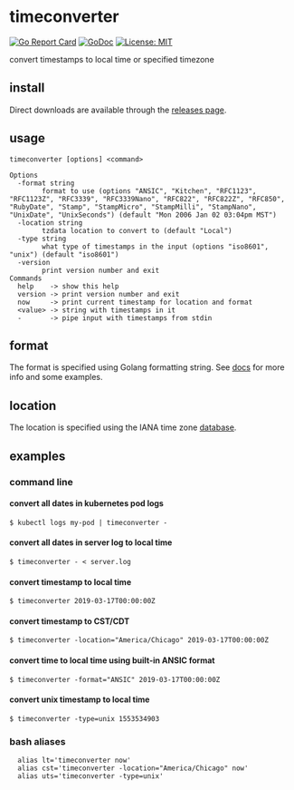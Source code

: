 # timeconverter
[![Go Report Card](https://goreportcard.com/badge/github.com/bbeardsley/timeconverter)](https://goreportcard.com/report/github.com/bbeardsley/timeconverter)
[![GoDoc](https://godoc.org/github.com/bbeardsley/timeconverter?status.svg)](https://godoc.org/github.com/bbeardsley/timeconverter)
[![License: MIT](https://img.shields.io/badge/License-MIT-yellow.svg)](https://opensource.org/licenses/MIT)

convert timestamps to local time or specified timezone

## install
Direct downloads are available through the [releases page](https://github.com/bbeardsley/timeconverter/releases/latest).

## usage
```
timeconverter [options] <command>

Options
  -format string
        format to use (options "ANSIC", "Kitchen", "RFC1123", "RFC1123Z", "RFC3339", "RFC3339Nano", "RFC822", "RFC822Z", "RFC850", "RubyDate", "Stamp", "StampMicro", "StampMilli", "StampNano", "UnixDate", "UnixSeconds") (default "Mon 2006 Jan 02 03:04pm MST")
  -location string
        tzdata location to convert to (default "Local")
  -type string
        what type of timestamps in the input (options "iso8601", "unix") (default "iso8601")
  -version
        print version number and exit
Commands
  help    -> show this help
  version -> print version number and exit
  now     -> print current timestamp for location and format
  <value> -> string with timestamps in it
  -       -> pipe input with timestamps from stdin
```
## format

The format is specified using Golang formatting string.  See [docs](https://yourbasic.org/golang/format-parse-string-time-date-example/) for more info and some examples.

## location

The location is specified using the IANA time zone [database](https://www.iana.org/time-zones).
## examples
### command line
#### convert all dates in kubernetes pod logs
```
$ kubectl logs my-pod | timeconverter -
```
#### convert all dates in server log to local time
```
$ timeconverter - < server.log
```

#### convert timestamp to local time
```
$ timeconverter 2019-03-17T00:00:00Z
```

#### convert timestamp to CST/CDT
```
$ timeconverter -location="America/Chicago" 2019-03-17T00:00:00Z
```

#### convert time to local time using built-in ANSIC format
```
$ timeconverter -format="ANSIC" 2019-03-17T00:00:00Z
```
#### convert unix timestamp to local time
```
$ timeconverter -type=unix 1553534903
```

### bash aliases
```
  alias lt='timeconverter now'
  alias cst='timeconverter -location="America/Chicago" now'
  alias uts='timeconverter -type=unix'
```

